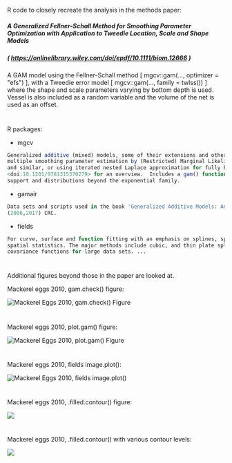 
R code to closely recreate the analysis in the methods paper:

##### A Generalized Fellner-Schall Method for Smoothing Parameter Optimization with Application to Tweedie Location, Scale and Shape Models

##### ( https://onlinelibrary.wiley.com/doi/epdf/10.1111/biom.12666 )

A GAM model using the Fellner-Schall method [ mgcv::gam(..., optimizer = "efs") ], with a Tweedie error model [ mgcv::gam(..., family = twlss()) ] where the shape and scale parameters varying by bottom depth is used.
Vessel is also included as a random variable and the volume of the net is used as an offset.
#

R packages:
- mgcv
 ``` r
 Generalized additive (mixed) models, some of their extensions and other generalized ridge regression with
 multiple smoothing parameter estimation by (Restricted) Marginal Likelihood, Generalized Cross Validation
 and similar, or using iterated nested Laplace approximation for fully Bayesian inference. See Wood (2017)
 <doi:10.1201/9781315370279> for an overview.  Includes a gam() function, a wide variety of smoothers, 'JAGS'
 support and distributions beyond the exponential family.

 ``` 
- gamair
``` r
Data sets and scripts used in the book 'Generalized Additive Models: An Introduction with R', Wood
(2006,2017) CRC.
``` 

- fields
``` r
For curve, surface and function fitting with an emphasis on splines, spatial data, geostatistics, and
spatial statistics. The major methods include cubic, and thin plate splines, Kriging, and compactly supported
covariance functions for large data sets. ...
```

#

Additional figures beyond those in the paper are looked at.

Mackerel eggs 2010, gam.check() figure:

![Mackerel Eggs 2010, gam.check() Figure](2010_Mackerel_Eggs_Figures/Figures/Mackerel_Eggs_2010_gam.check_Figure.png)
# 
Mackerel eggs 2010, plot.gam() figure:

![Mackerel Eggs 2010, plot.gam() Figure](2010_Mackerel_Eggs_Figures/Figures/Mackerel_Eggs_2010_plot.gam()_Figure.png)
# 
Mackerel eggs 2010, fields image.plot():

![Mackerel Eggs 2010, fields image.plot()](2010_Mackerel_Eggs_Figures/Figures/Mackerel_Eggs_2010_fields_image.plot().png)
#
Mackerel eggs 2010, .filled.contour() figure:

![](2010_Mackerel_Eggs_Figures/Figures/Mackerel_Eggs_2010_.filled.contour()_Figure.png)
# 
Mackerel eggs 2010, .filled.contour() with various contour levels:

![](2010_Mackerel_Eggs_Figures/Figures/Mackerel_Eggs_2010_.filled.contour()_Various_Levels.png)
# 
